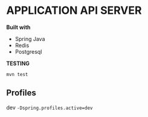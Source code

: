 # APPLICATION API SERVER

**Built with**

* Spring Java
* Redis
* Postgresql

**TESTING**

`mvn test`

## Profiles

dev `-Dspring.profiles.active=dev`

